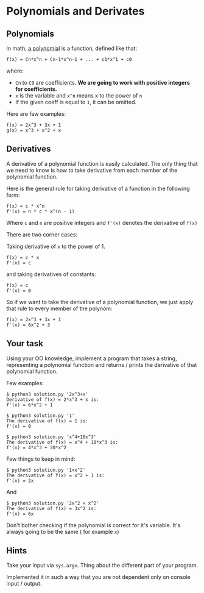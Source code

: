 # Polynomials and Derivates

## Polynomials

In math, [a polynomial](https://en.wikipedia.org/wiki/Polynomial) is a function, defined like that:

```
f(x) = Cn*x^n + Cn-1*x^n-1 + ... + c1*x^1 + c0
```

where:

* `Cn` to `C0` are coefficients. **We are going to work with positive integers for coefficients.**
* `x` is the variable and `x^n` means x to the power of `n`
* If the given coeff is equal to `1`, it can be omitted.

Here are few examples:

```
f(x) = 2x^3 + 3x + 1
g(x) = x^3 + x^2 + x
```

## Derivatives

A derivative of a polynomial function is easily calculated. The only thing that we need to know is how to take derivative from each member of the polynomial function.

Here is the general rule for taking derivative of a function in the following form:

```
f(x) = c * x^n
f'(x) = n * c * x^(n - 1)
```

Where `c` and `n` are positive integers and `f'(x)` denotes the derivative of `f(x)`

There are two corner cases:

Taking derivative of `x` to the power of 1.

```
f(x) = c * x
f'(x) = c
```

and taking derivatives of constants:

```
f(x) = c
f'(x) = 0
```


So if we want to take the derivative of a polynomial function, we just apply that rule to every member of the polynom:

```
f(x) = 2x^3 + 3x + 1
f'(x) = 6x^2 + 3
```

## Your task

Using your OO knowledge, implement a program that takes a string, representing a polynomial function and returns / prints the derivative of that polynomial function.

Few examples:

```
$ python3 solution.py '2x^3+x'
Derivative of f(x) = 2*x^3 + x is:
f'(x) = 6*x^2 + 1
```

```
$ python3 solution.py '1'
The derivative of f(x) = 1 is:
f'(x) = 0
```

```
$ python3 solution.py 'x^4+10x^3'
The derivative of f(x) = x^4 + 10*x^3 is:
f'(x) = 4*x^3 + 30*x^2
```

Few things to keep in mind:

```
$ python3 solution.py '1+x^2'
The derivative of f(x) = x^2 + 1 is:
f'(x) = 2x
```

And

```
$ python3 solution.py '2x^2 + x^2'
The derivative of f(x) = 3x^2 is:
f'(x) = 6x
```

Don't bother checking if the polynomial is correct for it's variable. It's always going to be the same ( for example `x`)

## Hints

Take your input via `sys.argv`. Thing about the different part of your program.

Implemented it in such a way that you are not dependent only on console input / output.
